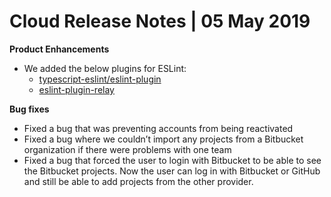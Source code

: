 # Cloud Release Notes | 05 May 2019

**Product Enhancements** 

-   We added the below plugins for ESLint:
    -   [<span
        style="font-weight: 400;">typescript-eslint/eslint-plugin</span>](https://www.npmjs.com/package/@typescript-eslint/eslint-plugin)
    -   [<span
        style="font-weight: 400;">eslint-plugin-relay</span>](https://www.npmjs.com/package/eslint-plugin-relay)

**Bug fixes**

-   <span style="font-weight: 400;">Fixed a bug that was preventing
    accounts from being reactivated</span>
-   <span style="font-weight: 400;">Fixed a bug where we couldn’t import
    any projects from a Bitbucket organization if there were problems
    with one team </span>
-   <span style="font-weight: 400;">Fixed a bug that forced the user to
    login with Bitbucket to be able to see the Bitbucket projects. Now
    the user can log in with Bitbucket or GitHub and still be able to
    add projects from the other provider.  </span>
